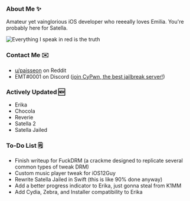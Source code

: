 ### About Me ✨
Amateur yet vainglorious iOS developer who reeeally loves Emilia. You're probably here for Satella.

![Everything I speak in red is the truth](https://lingtalfi.com/services/pngtext?color=cc0000&size=12&text=All%20my%20tweaks%20will%20have%20many%20bugs,%20with%20certainty.)

### Contact Me ✉️
- [u/paisseon](https://reddit.com/u/paisseon) on Reddit
- EMT#0001 on Discord ([join CyPwn, the best jailbreak server!](https://discord.gg/cZ2gBRZvwW))

### Actively Updated 🆕
- Erika
- Chocola
- Reverie
- Satella 2
- Satella Jailed

### To-Do List 🗒
- Finish writeup for FuckDRM (a crackme designed to replicate several common types of tweak DRM)
- Custom music player tweak for iOS12Guy
- Rewrite Satella Jailed in Swift (this is like 90% done anyway)
- Add a better progress indicator to Erika, just gonna steal from K1MM
- Add Cydia, Zebra, and Installer compatibility to Erika

